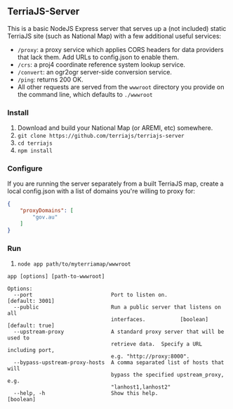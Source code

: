 ## TerriaJS-Server

This is a basic NodeJS Express server that serves up a (not included) static TerriaJS site (such as National Map) with a few additional useful services:

* `/proxy`: a proxy service which applies CORS headers for data providers that lack them. Add URLs to config.json to enable them.
* `/crs`: a proj4 coordinate reference system lookup service.
* `/convert`: an ogr2ogr server-side conversion service.
* `/ping`: returns 200 OK.
* All other requests are served from the `wwwroot` directory you provide on the command line, which defaults to `./wwwroot`

### Install

1. Download and build your National Map (or AREMI, etc) somewhere.
2. `git clone https://github.com/terriajs/terriajs-server`
3. `cd terriajs`
4. `npm install`

### Configure

If you are running the server separately from a built TerriaJS map, create a local config.json with a list of domains you're willing to proxy for:

```json
{
    "proxyDomains": [
        "gov.au"
    ]
}
```

### Run

1. `node app path/to/myterriamap/wwwroot`

```
app [options] [path-to-wwwroot]

Options:
  --port                         Port to listen on.              [default: 3001]
  --public                       Run a public server that listens on all
                                 interfaces.           [boolean] [default: true]
  --upstream-proxy               A standard proxy server that will be used to
                                 retrieve data.  Specify a URL including port,
                                 e.g. "http://proxy:8000".
  --bypass-upstream-proxy-hosts  A comma separated list of hosts that will
                                 bypass the specified upstream_proxy, e.g.
                                 "lanhost1,lanhost2"
  --help, -h                     Show this help.                       [boolean]
  ```